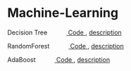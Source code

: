 # Machine-Learning

Decision Tree &nbsp;&nbsp;&nbsp;&nbsp;&nbsp;&nbsp;&nbsp;&nbsp;&nbsp;&nbsp;<A href = "https://github.com/JiWoongCho1/hello-machinelearning/tree/main/machinelearning/DecisionTree"> Code </A>, <A href = "https://github.com/JiWoongCho1/hello-machinelearning/tree/main/machinelearning/DecisionTree"> description</A>

RandomForest &nbsp;&nbsp;&nbsp;&nbsp;&nbsp;&nbsp;&nbsp;&nbsp;&nbsp;&nbsp;<A href = "https://github.com/JiWoongCho1/hello-machinelearning/tree/main/machinelearning/RandomForest"> Code </A>, <A href = "https://keepgoingrunner.tistory.com/84"> description</A>

AdaBoost &nbsp;&nbsp;&nbsp;&nbsp;&nbsp;&nbsp;&nbsp;&nbsp;&nbsp;&nbsp;<A href = "https://github.com/JiWoongCho1/hello-machinelearning/tree/main/machinelearning/Boosting"> Code </A>, <A href = "https://keepgoingrunner.tistory.com/86"> description</A>



